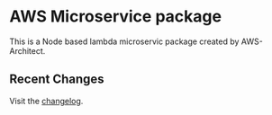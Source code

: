 # AWS Microservice package
This is a Node based lambda microservic package created by AWS-Architect.

## Recent Changes
Visit the [changelog](CHANGELOG.md).